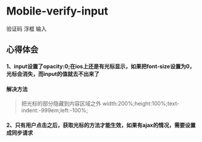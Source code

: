 # Mobile-verify-input
验证码 浮框 输入

## 心得体会

#### 1、input设置了opacity:0;在ios上还是有光标显示，如果把font-size设置为0，光标会消失，而input的值就去不出来了

#### 解决方法
> 把光标的部分隐藏到内容区域之外
> width:200%;height:100%;text-indent:-999em;left:-100%;

#### 2、只有用户点击之后，获取光标的方法才能生效，如果有ajax的情况，需要设置成同步请求
